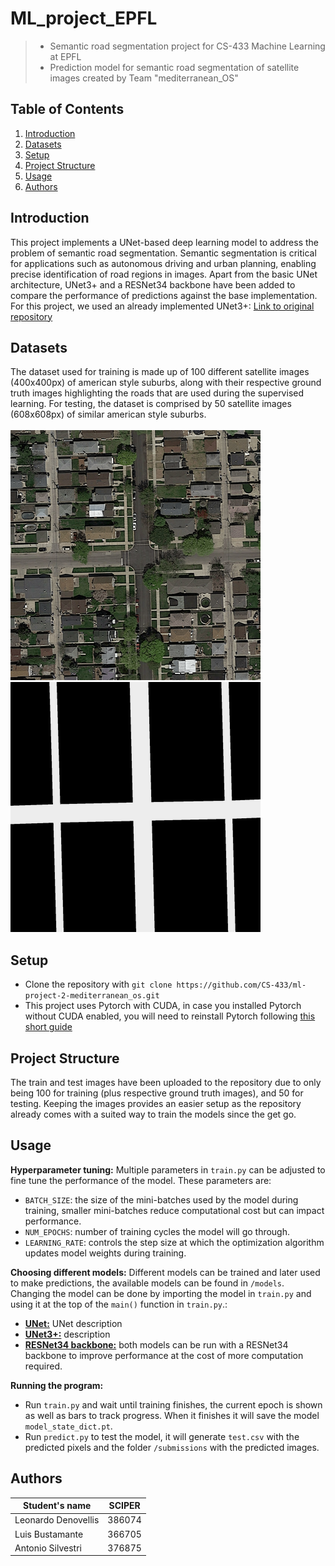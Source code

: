 # ML_project_EPFL
> - Semantic road segmentation project for CS-433 Machine Learning at EPFL
> - Prediction model for semantic road segmentation of satellite images created by Team "mediterranean_OS"

## Table of Contents
1. [Introduction](#introduction)
2. [Datasets](#datasets)
3. [Setup](#setup)
4. [Project Structure](#project-structure)
5. [Usage](#usage)
6. [Authors](#authors)

## Introduction
This project implements a UNet-based deep learning model to address the problem of semantic road segmentation. Semantic segmentation is critical for applications such as autonomous driving and urban planning, enabling precise identification of road regions in images. Apart from the basic UNet architecture, UNet3+ and a RESNet34 backbone have been added to compare the performance of predictions against the base implementation.
<br />
For this project, we used an already implemented UNet3+: [Link to original repository](https://github.com/nikhilroxtomar/UNET-3-plus-Implementation-in-TensorFlow-and-PyTorch)

## Datasets
The dataset used for training is made up of 100 different satellite images (400x400px) of american style suburbs, along with their respective ground truth images highlighting the roads that are used during the supervised learning. For testing, the dataset is comprised by 50 satellite images (608x608px) of similar american style suburbs. 
<br /><br />
![Satellite image](https://github.com/CS-433/ml-project-2-mediterranean_os/blob/main/satImage_001.png)
![Ground truth image](https://github.com/CS-433/ml-project-2-mediterranean_os/blob/main/satImage_001_ground.png)

## Setup
- Clone the repository with `git clone https://github.com/CS-433/ml-project-2-mediterranean_os.git`
- This project uses Pytorch with CUDA, in case you installed Pytorch without CUDA enabled, you will need to reinstall Pytorch following [this short guide](https://pytorch.org/get-started/locally/)

## Project Structure
The train and test images have been uploaded to the repository due to only being 100 for training (plus respective ground truth images), and 50 for testing. Keeping the images provides an easier setup as the repository already comes with a suited way to train the models since the get go.


## Usage
**Hyperparameter tuning:**
Multiple parameters in `train.py` can be adjusted to fine tune the performance of the model. These parameters are:
- `BATCH_SIZE`: the size of the mini-batches used by the model during training, smaller mini-batches reduce computational cost but can impact performance.
- `NUM_EPOCHS`: number of training cycles the model will go through.
- `LEARNING_RATE`: controls the step size at which the optimization algorithm updates model weights during training.

**Choosing different models:**
Different models can be trained and later used to make predictions, the available models can be found in `/models`. Changing the model can be done by importing the model in `train.py` and using it at the top of the `main()` function in `train.py`.:
- **[UNet:](https://arxiv.org/abs/1505.04597)** UNet description 
- **[UNet3+:](https://arxiv.org/abs/2004.08790)** description
- **[RESNet34 backbone:](https://arxiv.org/abs/1512.03385)** both models can be run with a RESNet34 backbone to improve performance at the cost of more computation required. 

**Running the program:**
- Run `train.py` and wait until training finishes, the current epoch is shown as well as bars to track progress. When it finishes it will save the model `model_state_dict.pt`.
- Run `predict.py` to test the model, it will generate `test.csv` with the predicted pixels and the folder `/submissions` with the predicted images.

## Authors
| Student's name | SCIPER |
| -------------- | ------ |
| Leonardo Denovellis | 386074 |
| Luis Bustamante | 366705 |
| Antonio Silvestri | 376875 |
